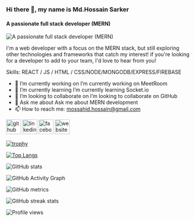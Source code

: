 ### Hi there 👋, my name is Md.Hossain Sarker
#### A passionate full stack developer (MERN)
![A passionate full stack developer (MERN)](https://arturssmirnovs.github.io/github-profile-readme-generator/images/banner.png)

I'm a web developer with a focus on the MERN stack, but still exploring other technologies and frameworks that catch my interest! if you're looking for a developer to add to your team, I'd love to hear from you!

Skills: REACT / JS / HTML / CSS/NODE/MONGODB/EXPRESS/FIREBASE

- 🔭 I’m currently working on I’m currently working on MeetRoom 
- 🌱 I’m currently learning  I’m currently learning Socket.io 
- 👯 I’m looking to collaborate on  I’m looking to collaborate on GitHub 
- 💬 Ask me about Ask me about MERN development 
- 📫 How to reach me:  mossahid.hossain@gmail.com 


[<img src='https://cdn.jsdelivr.net/npm/simple-icons@3.0.1/icons/github.svg' alt='github' height='40'>](https://github.com/https://github.com/Mossahid123)  [<img src='https://cdn.jsdelivr.net/npm/simple-icons@3.0.1/icons/linkedin.svg' alt='linkedin' height='40'>](https://www.linkedin.com/in/https://www.linkedin.com/in/md-hossain-sarker-539170241//)  [<img src='https://cdn.jsdelivr.net/npm/simple-icons@3.0.1/icons/facebook.svg' alt='facebook' height='40'>](https://www.facebook.com/https://web.facebook.com/mossahid.hossain)  [<img src='https://cdn.jsdelivr.net/npm/simple-icons@3.0.1/icons/icloud.svg' alt='website' height='40'>](https://funny-cajeta-36cab9.netlify.app/)  

[![trophy](https://github-profile-trophy.vercel.app/?username=https://github.com/Mossahid123)](https://github.com/ryo-ma/github-profile-trophy)

[![Top Langs](https://github-readme-stats.vercel.app/api/top-langs/?username=https://github.com/Mossahid123)](https://github.com/anuraghazra/github-readme-stats)

![GitHub stats](https://github-readme-stats.vercel.app/api?username=https://github.com/Mossahid123&show_icons=true&count_private=true)  

![GitHub Activity Graph](https://activity-graph.herokuapp.com/graph?username=https://github.com/Mossahid123)  

![GitHub metrics](https://metrics.lecoq.io/https://github.com/Mossahid123)  

![GitHub streak stats](https://github-readme-streak-stats.herokuapp.com/?user=https://github.com/Mossahid123)  

![Profile views](https://gpvc.arturio.dev/https://github.com/Mossahid123)  
